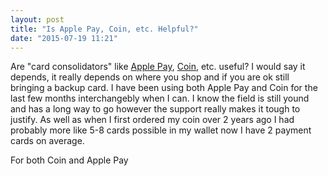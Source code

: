 ```yaml
---
layout: post
title: "Is Apple Pay, Coin, etc. Helpful?"
date: "2015-07-19 11:21"
---
```


Are "card consolidators" like [Apple Pay](http://www.apple.com/apple-pay/), [Coin](https://onlycoin.com/), etc. useful? I would say it depends, it really depends on where you shop and if you are ok still bringing a backup card. I have been using both Apple Pay and Coin for the last few months interchangebly when I can. I know the field is still yound and has a long way to go however the support really makes it tough to justify. As well as when I first ordered my coin over 2 years ago I had probably more like 5-8 cards possible in my wallet now I have 2 payment cards on average. 

For both Coin and Apple Pay